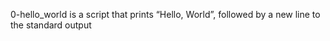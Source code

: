 0-hello_world is a script that prints “Hello, World”, followed by a new line to the standard output
